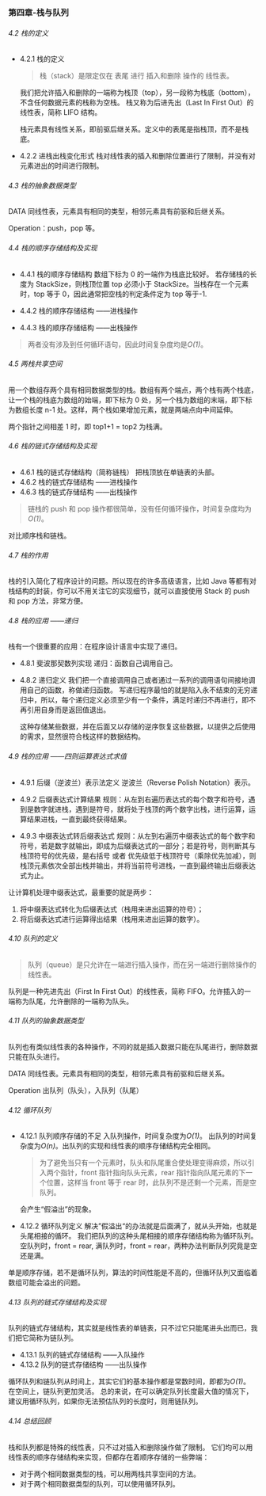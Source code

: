 ### 第四章-栈与队列

###### 4.2 栈的定义

- 4.2.1 栈的定义

  > 栈（stack）是限定仅在 表尾 进行 插入和删除 操作的 线性表。

  我们把允许插入和删除的一端称为栈顶（top），另一段称为栈底（bottom），不含任何数据元素的栈称为空栈。
  栈又称为后进先出（Last In First Out）的线性表，简称 LIFO 结构。

  栈元素具有线性关系，即前驱后继关系。定义中的表尾是指栈顶，而不是栈底。

- 4.2.2 进栈出栈变化形式
  栈对线性表的插入和删除位置进行了限制，并没有对元素进出的时间进行限制。

###### 4.3 栈的抽象数据类型

DATA 同线性表，元素具有相同的类型，相邻元素具有前驱和后继关系。

Operation：push，pop 等。

###### 4.4 栈的顺序存储结构及实现

- 4.4.1 栈的顺序存储结构
  数组下标为 0 的一端作为栈底比较好。
  若存储栈的长度为 StackSize，则栈顶位置 top 必须小于 StackSize。当栈存在一个元素时，top 等于 0，因此通常把空栈的判定条件定为 top 等于-1.

- 4.4.2 栈的顺序存储结构 ——进栈操作
- 4.4.3 栈的顺序存储结构 ——出栈操作

> 两者没有涉及到任何循环语句，因此时间复杂度均是*O(1)*。

###### 4.5 两栈共享空间

用一个数组存两个具有相同数据类型的栈。数组有两个端点，两个栈有两个栈底，让一个栈的栈底为数组的始端，即下标为 0 处，另一个栈为数组的末端，即下标为数组长度 n-1 处。这样，两个栈如果增加元素，就是两端点向中间延伸。

两个指针之间相差 1 时，即 top1+1 = top2 为栈满。

###### 4.6 栈的链式存储结构及实现

- 4.6.1 栈的链式存储结构（简称链栈）
  把栈顶放在单链表的头部。
- 4.6.2 栈的链式存储结构 ——进栈操作
- 4.6.3 栈的链式存储结构 ——出栈操作

> 链栈的 push 和 pop 操作都很简单，没有任何循环操作，时间复杂度均为*O(1)*。

对比顺序栈和链栈。

###### 4.7 栈的作用

栈的引入简化了程序设计的问题。所以现在的许多高级语言，比如 Java 等都有对栈结构的封装，你可以不用关注它的实现细节，就可以直接使用 Stack 的 push 和 pop 方法，非常方便。

###### 4.8 栈的应用 ——递归

栈有一个很重要的应用：在程序设计语言中实现了递归。

- 4.8.1 斐波那契数列实现
  递归：函数自己调用自己。

- 4.8.2 递归定义
  我们把一个直接调用自己或者通过一系列的调用语句间接地调用自己的函数，称做递归函数。
  写递归程序最怕的就是陷入永不结束的无穷递归中，所以，每个递归定义必须至少有一个条件，满足时递归不再进行，即不再引用自身而是返回值退出。

  这种存储某些数据，并在后面又以存储的逆序恢复这些数据，以提供之后使用的需求，显然很符合栈这样的数据结构。

###### 4.9 栈的应用 ——四则运算表达式求值

- 4.9.1 后缀（逆波兰）表示法定义
  逆波兰（Reverse Polish Notation）表示。

- 4.9.2 后缀表达式计算结果
  规则：从左到右遍历表达式的每个数字和符号，遇到是数字就进栈，遇到是符号，就将处于栈顶的两个数字出栈，进行运算，运算结果进栈，一直到最终获得结果。

- 4.9.3 中缀表达式转后缀表达式
  规则：从左到右遍历中缀表达式的每个数字和符号，若是数字就输出，即成为后缀表达式的一部分；若是符号，则判断其与栈顶符号的优先级，是右括号 或者 优先级低于栈顶符号（乘除优先加减），则栈顶元素依次全部出栈并输出，并将当前符号进栈，一直到最终输出后缀表达式为止。

让计算机处理中缀表达式，最重要的就是两步：

1. 将中缀表达式转化为后缀表达式（栈用来进出运算的符号）；
2. 将后缀表达式进行运算得出结果（栈用来进出运算的数字）。

###### 4.10 队列的定义

> 队列（queue）是只允许在一端进行插入操作，而在另一端进行删除操作的线性表。

队列是一种先进先出（First In First Out）的线性表，简称 FIFO。允许插入的一端称为队尾，允许删除的一端称为队头。

###### 4.11 队列的抽象数据类型

队列也有类似线性表的各种操作，不同的就是插入数据只能在队尾进行，删除数据只能在队头进行。

DATA 同线性表。元素具有相同的类型，相邻元素具有前驱和后继关系。

Operation 出队列（队头），入队列（队尾）

###### 4.12 循环队列

- 4.12.1 队列顺序存储的不足
  入队列操作，时间复杂度为*O(1)*。
  出队列的时间复杂度为*O(n)*。出队列的实现和线性表的顺序存储结构完全相同。

  > 为了避免当只有一个元素时，队头和队尾重合使处理变得麻烦，所以引入两个指针，front 指针指向队头元素，rear 指针指向队尾元素的下一个位置，这样当 front 等于 rear 时，此队列不是还剩一个元素，而是空队列。

  会产生“假溢出”的现象。

- 4.12.2 循环队列定义
  解决”假溢出“的办法就是后面满了，就从头开始，也就是头尾相接的循环。
  我们把队列的这种头尾相接的顺序存储结构称为循环队列。
  空队列时，front = rear, 满队列时，front = rear，两种办法判断队列究竟是空还是满。

单是顺序存储，若不是循环队列，算法的时间性能是不高的，但循环队列又面临着数组可能会溢出的问题。

###### 4.13 队列的链式存储结构及实现

队列的链式存储结构，其实就是线性表的单链表，只不过它只能尾进头出而已，我们把它简称为链队列。

- 4.13.1 队列的链式存储结构 ——入队操作
- 4.13.2 队列的链式存储结构 ——出队操作

循环队列和链队列从时间上，其实它们的基本操作都是常数时间，即都为*O(1)*。
在空间上，链队列更加灵活。
总的来说，在可以确定队列长度最大值的情况下，建议用循环队列，如果你无法预估队列的长度时，则用链队列。

###### 4.14 总结回顾

栈和队列都是特殊的线性表，只不过对插入和删除操作做了限制。
它们均可以用线性表的顺序存储结构来实现，但都存在着顺序存储的一些弊端：

- 对于两个相同数据类型的栈，可以用两栈共享空间的方法。
- 对于两个相同数据类型的队列，可以使用循环队列。
